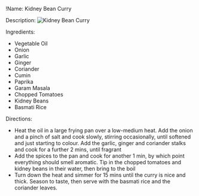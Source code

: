 !Name: Kidney Bean Curry

Description:
![Kidney Bean Curry](https://www.themealdb.com/images/media/meals/sywrsu1511463066.jpg "Kidney Bean Curry")

Ingredients:
- Vegetable Oil
- Onion
- Garlic
- Ginger
- Coriander
- Cumin
- Paprika
- Garam Masala
- Chopped Tomatoes
- Kidney Beans
- Basmati Rice

Directions:
- Heat the oil in a large frying pan over a low-medium heat. Add the onion and a pinch of salt and cook slowly, stirring occasionally, until softened and just starting to colour. Add the garlic, ginger and coriander stalks and cook for a further 2 mins, until fragrant
- Add the spices to the pan and cook for another 1 min, by which point everything should smell aromatic. Tip in the chopped tomatoes and kidney beans in their water, then bring to the boil
- Turn down the heat and simmer for 15 mins until the curry is nice and thick. Season to taste, then serve with the basmati rice and the coriander leaves.

